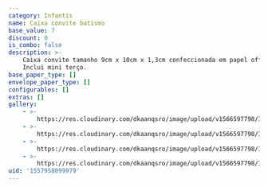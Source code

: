 ```yaml
---
category: Infantis
name: Caixa convite batismo
base_value: 7
discount: 0
is_combo: false
description: >-
    Caixa convite tamanho 9cm x 10cm x 1,3cm confeccionada em papel offset 180g.
    Inclui mini terço.
base_paper_type: []
envelope_paper_type: []
configurables: []
extras: []
gallery:
    - >-
        https://res.cloudinary.com/dkaanqsro/image/upload/v1566597798/Infantis/Caixa_convite_mini-ter%C3%A7o_1_mygbjz.jpg
    - >-
        https://res.cloudinary.com/dkaanqsro/image/upload/v1566597798/Infantis/Caixa_convite_mini-ter%C3%A7o_2_umvlnn.jpg
    - >-
        https://res.cloudinary.com/dkaanqsro/image/upload/v1566597798/Infantis/Caixa_convite_mini-ter%C3%A7o_3_ar3zcr.jpg
    - >-
        https://res.cloudinary.com/dkaanqsro/image/upload/v1566597798/Infantis/Caixa_convite_mini-ter%C3%A7o_4_yz8tcb.jpg
uid: '1557958099979'
---
```

